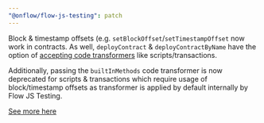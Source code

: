 ```yaml
---
"@onflow/flow-js-testing": patch
---
```


Block & timestamp offsets (e.g. `setBlockOffset`/`setTimestampOffset` now work in contracts. As well, `deployContract` & `deployContractByName` have the option of [accepting code transformers](/docs/api.md#deploycontractprops) like scripts/transactions.

Additionally, passing the `builtInMethods` code transformer is now deprecated for scripts & transactions which require usage of block/timestamp offsets as transformer is applied by default internally by Flow JS Testing.

[See more here](/TRANSITIONS.md#0002-depreaction-of-builtinmethods-code-transformer)
